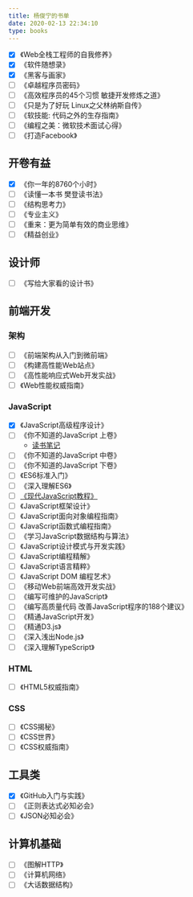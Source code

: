 ```yaml
---
title: 杨俊宁的书单
date: 2020-02-13 22:34:10
type: books
---
```


- [x] 《Web全栈工程师的自我修养》
- [x] 《软件随想录》
- [x] 《黑客与画家》
- [ ] 《卓越程序员密码》
- [ ] 《高效程序员的45个习惯 敏捷开发修炼之道》
- [ ] 《只是为了好玩 Linux之父林纳斯自传》
- [ ] 《软技能: 代码之外的生存指南》
- [ ] 《编程之美：微软技术面试心得》
- [ ] 《打造Facebook》

## 开卷有益

- [x] 《你一年的8760个小时》
- [ ] 《读懂一本书 樊登读书法》
- [ ] 《结构思考力》
- [ ] 《专业主义》
- [ ] 《重来：更为简单有效的商业思维》
- [ ] 《精益创业》

## 设计师

- [ ] 《写给大家看的设计书》

## 前端开发

### 架构

- [ ] 《前端架构从入门到微前端》
- [ ] 《构建高性能Web站点》
- [ ] 《高性能响应式Web开发实战》
- [ ] 《Web性能权威指南》

### JavaScript

- [x] 《JavaScript高级程序设计》
- [ ] 《你不知道的JavaScript 上卷》
  - [读书笔记](https://mubu.com/doc/13bnYs-Mq0r)
- [ ] 《你不知道的JavaScript 中卷》
- [ ] 《你不知道的JavaScript 下卷》
- [ ] 《ES6标准入门》
- [ ] 《深入理解ES6》
- [ ] [《现代JavaScript教程》](https://zh.javascript.info/)
- [ ] 《JavaScript框架设计》
- [ ] 《JavaScript面向对象编程指南》
- [ ] 《JavaScript函数式编程指南》
- [ ] 《学习JavaScript数据结构与算法》
- [ ] 《JavaScript设计模式与开发实践》
- [ ] 《JavaScript编程精解》
- [ ] 《JavaScript语言精粹》
- [ ] 《JavaScript DOM 编程艺术》
- [ ] 《移动Web前端高效开发实战》
- [ ] 《编写可维护的JavaScript》
- [ ] 《编写高质量代码 改善JavaScript程序的188个建议》
- [ ] 《精通JavaScript开发》
- [ ] 《精通D3.js》
- [ ] 《深入浅出Node.js》
- [ ] 《深入理解TypeScript》

### HTML

- [ ] 《HTML5权威指南》

### CSS

- [ ] 《CSS揭秘》
- [ ] 《CSS世界》
- [ ] 《CSS权威指南》

## 工具类

- [x] 《GitHub入门与实践》
- [ ] 《正则表达式必知必会》
- [ ] 《JSON必知必会》

## 计算机基础

- [ ] 《图解HTTP》
- [ ] 《计算机网络》
- [ ] 《大话数据结构》
